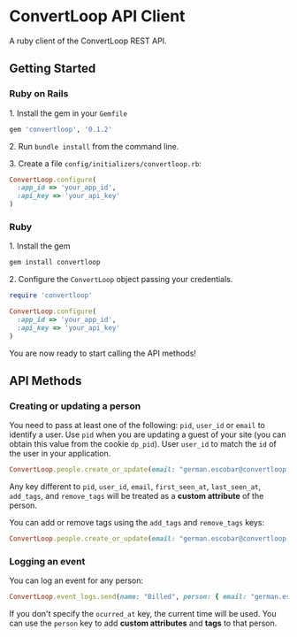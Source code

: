 # ConvertLoop API Client

A ruby client of the ConvertLoop REST API.

## Getting Started

### Ruby on Rails

1\. Install the gem in your `Gemfile`

```ruby
gem 'convertloop', '0.1.2'
```

2\. Run `bundle install` from the command line.

3\. Create a file `config/initializers/convertloop.rb`:

```ruby
ConvertLoop.configure(
  :app_id => 'your_app_id',
  :api_key => 'your_api_key'
)
```

### Ruby

1\. Install the gem

```ruby
gem install convertloop
```

2\. Configure the `ConvertLoop` object passing your credentials.

```ruby
require 'convertloop'

ConvertLoop.configure(
  :app_id => 'your_app_id',
  :api_key => 'your_api_key'
)
```
You are now ready to start calling the API methods!

## API Methods

### Creating or updating a person

You need to pass at least one of the following: `pid`, `user_id` or `email` to identify a user. Use `pid` when you are updating a guest of your site (you can obtain this value from the cookie `dp_pid`). User `user_id` to match the `id` of the user in your application.

```ruby
ConvertLoop.people.create_or_update(email: "german.escobar@convertloop.co", first_name: "German", last_name: "Escobar", plan: "free")
```

Any key different to `pid`, `user_id`, `email`, `first_seen_at`, `last_seen_at`, `add_tags`, and `remove_tags` will be treated as a **custom attribute** of the person.

You can add or remove tags using the `add_tags` and `remove_tags` keys:

```ruby
ConvertLoop.people.create_or_update(email: "german.escobar@convertloop.co", add_tags: ['Learn Something'], remove_tags: ['Lead'])
```

### Logging an event

You can log an event for any person:

```ruby
ConvertLoop.event_logs.send(name: "Billed", person: { email: "german.escobar@convertloop.co" }, metadata: { credits: 1000 }, ocurred_at: 1.hour.ago)
```

If you don't specify the `ocurred_at` key, the current time will be used. You can use the `person` key to add **custom attributes** and **tags** to that person.
